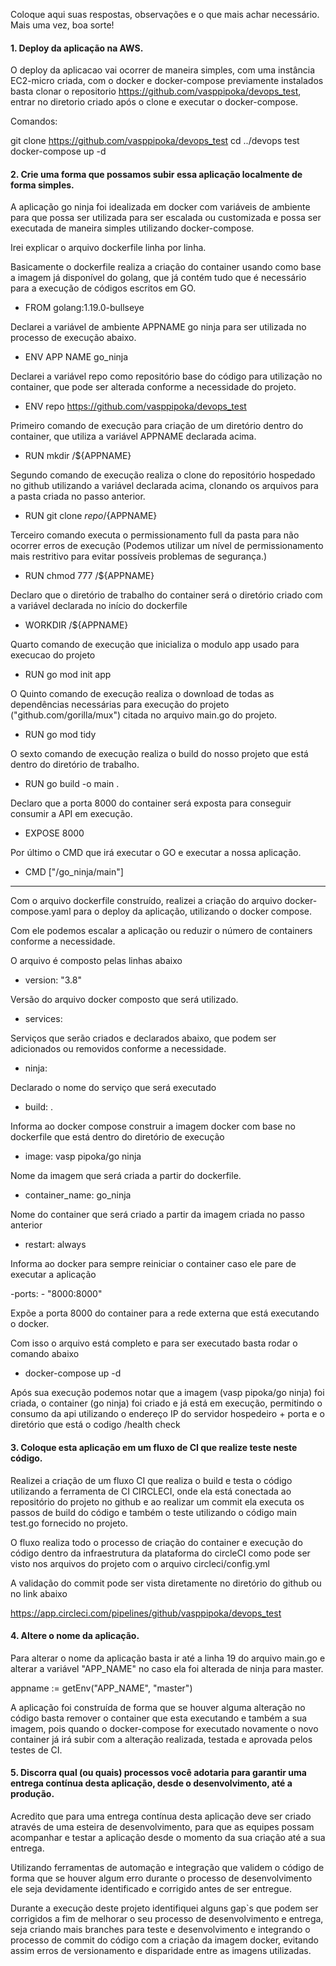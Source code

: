 Coloque aqui suas respostas, observações e o que mais achar necessário. Mais uma vez, boa sorte!


#### 1. Deploy da aplicação na AWS.
 
O deploy da aplicacao vai ocorrer de maneira simples, com uma instância EC2-micro criada, com o docker e docker-compose previamente instalados basta clonar o repositorio https://github.com/vasppipoka/devops_test, entrar no diretorio criado após o clone e executar o docker-compose.
 
Comandos:
 
git clone https://github.com/vasppipoka/devops_test
cd ../devops test
docker-compose up -d
 
 
#### 2. Crie uma forma que possamos subir essa aplicação localmente de forma simples.
 
A aplicação go ninja foi idealizada em docker com variáveis de ambiente para que possa ser utilizada para ser escalada ou customizada e possa ser executada de maneira simples utilizando docker-compose.
 
Irei explicar o arquivo dockerfile linha por linha.
 
Basicamente o dockerfile realiza a criação do container usando como base a imagem já disponível do golang, que já contém tudo que é necessário para a execução de códigos escritos em GO.
 
 - FROM golang:1.19.0-bullseye
 
Declarei a variável de ambiente APPNAME go ninja para ser utilizada no processo de execução abaixo.
 
- ENV APP NAME go_ninja
 
Declarei a variável repo como repositório base do código para utilização no container, que pode ser alterada conforme a necessidade do projeto.
 
 - ENV repo https://github.com/vasppipoka/devops_test
 
Primeiro comando de execução para criação de um diretório dentro do container, que utiliza a variável APPNAME declarada acima.
 
 - RUN mkdir /${APPNAME}
 
Segundo comando de execução realiza o clone do repositório hospedado no github utilizando a variável declarada acima, clonando os arquivos para a pasta criada no passo anterior.
 
 - RUN git clone ${repo} /${APPNAME}
 
Terceiro comando executa o permissionamento full da pasta para não ocorrer erros de execução (Podemos utilizar um nível de permissionamento mais restritivo para evitar possíveis problemas de segurança.)
 
 - RUN chmod 777 /${APPNAME}
 
Declaro que o diretório de trabalho do container será o diretório criado com a variável declarada no início do dockerfile
 
 - WORKDIR /${APPNAME}
 
Quarto comando de execução que inicializa o modulo app usado para execucao do projeto
 
 - RUN go mod init app
 
O Quinto comando de execução realiza o download de todas as dependências necessárias para execução do projeto ("github.com/gorilla/mux") citada no arquivo main.go do projeto.
 
 - RUN go mod tidy
 
O sexto comando de execução realiza o build do nosso projeto que está dentro do diretório de trabalho.
 
 - RUN go build -o main .
 
Declaro que a porta 8000 do container será exposta para conseguir consumir a API em execução.
 
 - EXPOSE 8000
 
Por último o CMD que irá executar o GO e executar a nossa aplicação.
 
 - CMD ["/go_ninja/main"]
 
----------------------------------------------------------------------------------------------------------------------------------------------------------------------------------
 
Com o arquivo dockerfile construído, realizei a criação do arquivo docker-compose.yaml para o deploy da aplicação, utilizando o docker compose.
 
Com ele podemos escalar a aplicação ou reduzir o número de containers conforme a necessidade.
 
O arquivo é composto pelas linhas abaixo
 
 - version: "3.8"
 
Versão do arquivo docker composto que será utilizado.
 
 - services:
 
Serviços que serão criados e declarados abaixo, que podem ser adicionados ou removidos conforme a necessidade.
 
 - ninja:
 
Declarado o nome do serviço que será executado
 
 - build: .
 
Informa ao docker compose construir a imagem docker com base no dockerfile que está dentro do diretório de execução
 
 - image: vasp pipoka/go ninja
 
Nome da imagem que será criada a partir do dockerfile.
 
 - container_name: go_ninja
 
Nome do container que será criado a partir da imagem criada no passo anterior
 
 - restart: always
 
Informa ao docker para sempre reiniciar o container caso ele pare de executar a aplicação
 
 
 -ports:    - "8000:8000"
 
Expõe a porta 8000 do container para a rede externa que está executando o docker.
 
Com isso o arquivo está completo e para ser executado basta rodar o comando abaixo
 
 - docker-compose up -d
 
Após sua execução podemos notar que a imagem (vasp pipoka/go ninja) foi criada, o container (go ninja) foi criado e já está em execução, permitindo o consumo da api utilizando o endereço IP do servidor hospedeiro + porta e o diretório que está o codigo /health check
 
#### 3. Coloque esta aplicação em um fluxo de CI que realize teste neste código.
 
Realizei a criação de um fluxo CI que realiza o build e testa o código utilizando a ferramenta de CI CIRCLECI, onde ela está conectada ao repositório do projeto no github e ao realizar um commit ela executa os passos de build do código e também o teste utilizando o código main test.go fornecido no projeto.
 
O fluxo realiza todo o processo de criação do container e execução do código dentro da infraestrutura da plataforma do circleCI como pode ser visto nos arquivos do projeto com o arquivo circleci/config.yml
 
A validação do commit pode ser vista diretamente no diretório do github ou no link abaixo
 
https://app.circleci.com/pipelines/github/vasppipoka/devops_test
 
 
 
#### 4. Altere o nome da aplicação.
 
Para alterar o nome da aplicação basta ir até a linha 19 do arquivo main.go e alterar a variável "APP_NAME" no caso ela foi alterada de ninja para master.
 
  appname := getEnv("APP_NAME", "master")
 
A aplicação foi construída de forma que se houver alguma alteração no código basta remover o container que esta executando e também a sua imagem, pois quando o docker-compose for executado novamente o novo container já irá subir com a alteração realizada, testada e aprovada pelos testes de CI.
 
 
 
#### 5. Discorra qual (ou quais) processos você adotaria para garantir uma entrega contínua desta aplicação, desde o desenvolvimento, até a produção.
 
Acredito que para uma entrega contínua desta aplicação deve ser criado através de uma esteira de desenvolvimento, para que as equipes possam acompanhar e testar a aplicação desde o momento da sua criação até a sua entrega.
 
Utilizando ferramentas de automação e integração que validem o código de forma que se houver algum erro durante o processo de desenvolvimento ele seja devidamente identificado e corrigido antes de ser entregue.
 
Durante a execução deste projeto identifiquei alguns gap`s que podem ser corrigidos a fim de melhorar o seu processo de desenvolvimento e entrega, seja criando mais branches para teste e desenvolvimento e integrando o processo de commit do código com a criação da imagem docker, evitando assim erros de versionamento e disparidade entre as imagens utilizadas.




